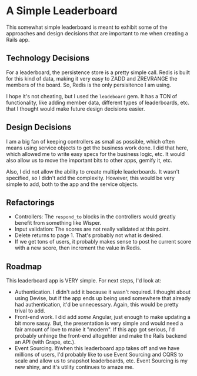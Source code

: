 # A Simple Leaderboard

This somewhat simple leaderboard is meant to exhibit some of the approaches and design decisions
that are important to me when creating a Rails app.

## Technology Decisions
For a leaderboard, the persistence store is a pretty simple call. Redis is built for this 
kind of data, making it very easy to ZADD and ZREVRANGE the members of the board. So, 
Redis is the only persisitence I am using.

I hope it's not cheating, but I used the `leadeboard` gem. It has a TON of functionality,
like adding member data, different types of leaderboards, etc. that I thought would
make future design decisions easier.

## Design Decisions
I am a big fan of keeping controllers as small as possible, which often means using service objects to get the business work done. I did that here, which allowed me to write easy specs for the business logic, etc. It would also allow us to move the important bits to other apps, gemify it, etc. 

Also, I did not allow the ability to create multiple leaderboards. It wasn't specified, so I didn't add the complexity. However, this would be very simple to add, both to the app and the service objects.

## Refactorings
* Controllers: The `respond_to` blocks in the controllers would greatly benefit from something like Wisper.
* Input validation: The scores are not really validated at this point. 
* Delete returns to page 1. That's probably not what is desired.
* If we get tons of users, it probably makes sense to post he current score with a new score, then increment the value in Redis. 

## Roadmap
This leaderboard app is VERY simple. For next steps, I'd look at:

* Authentication. I didn't add it because it wasn't required. I thought about using Devise, but if the app ends up being used somewhere that already had authentication, it'd be unnecessary. Again, this would be pretty trival to add.
* Front-end work.  I did add *some* Angular, just enough to make updating a bit more sassy. But, the presentation is very simple and would need a fair amount of love to make it "modern". If this app got serious, I'd probably unhinge the front-end altogehter and make the Rails backend an API (with Grape, etc.).
* Event Sourcing. If/when this leaderboard app takes off and we have millions of users, I'd probably like to use Event Sourcing and CQRS to scale and allow us to snapshot leaderboards, etc. Event Sourcing is my new shiny, and it's utility continues to amaze me.
